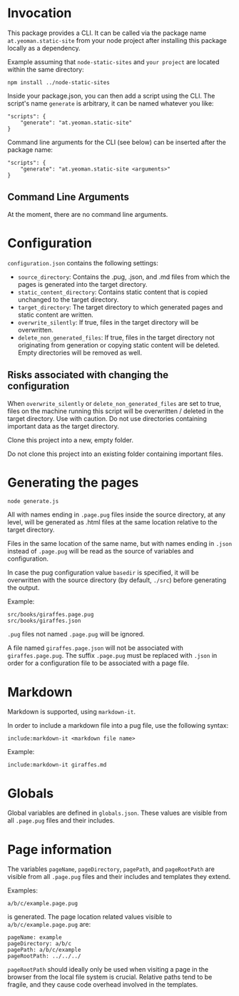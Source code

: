 # Invocation

This package provides a CLI. It can be called via the package name ```at.yeoman.static-site```
from your node project after installing this package locally as a dependency.

Example assuming that ```node-static-sites``` and ```your project``` are located within the same directory:

    npm install ../node-static-sites

Inside your package.json, you can then add a script using the CLI. The script's name ```generate``` is arbitrary,
it can be named whatever you like:

    "scripts": {
        "generate": "at.yeoman.static-site"
    }

Command line arguments for the CLI (see below) can be inserted after the package name:

    "scripts": {
        "generate": "at.yeoman.static-site <arguments>"
    }

## Command Line Arguments

At the moment, there are no command line arguments.

# Configuration

`configuration.json` contains the following settings:

- `source_directory`: Contains the .pug, .json, and .md files from which the pages is generated into the target directory.
- `static_content_directory`: Contains static content that is copied unchanged to the target directory.
- `target_directory`: The target directory to which generated pages and static content are written.
- `overwrite_silently`: If true, files in the target directory will be overwritten.
- `delete_non_generated_files`: If true, files in the target directory not originating from generation or copying static content will be deleted. Empty directories will be removed as well.

## Risks associated with changing the configuration

When `overwrite_silently` or `delete_non_generated_files` are set to true, files on the machine running
this script will be overwritten / deleted in the target directory. Use with caution. Do not use directories containing
important data as the target directory.

Clone this project into a new, empty folder.

Do not clone this project into an existing folder containing important files.

# Generating the pages

    node generate.js

All with names ending in `.page.pug` files inside the source directory, at any level, will be generated as .html files at the same location relative to the target directory.

Files in the same location of the same name, but with names ending in `.json` instead of `.page.pug` will be read as the source of variables and configuration.

In case the pug configuration value `basedir` is specified, it will be overwritten with the source directory (by default, `./src`) before generating the output.

Example:

    src/books/giraffes.page.pug
    src/books/giraffes.json

`.pug` files not named `.page.pug` will be ignored.

A file named `giraffes.page.json` will not be associated with `giraffes.page.pug`. The suffix `.page.pug` must be replaced with `.json` in order for a configuration file to be associated with a page file.

# Markdown

Markdown is supported, using `markdown-it`.

In order to include a markdown file into a pug file, use the following syntax:

    include:markdown-it <markdown file name>

Example:

    include:markdown-it giraffes.md

# Globals

Global variables are defined in `globals.json`. These values are visible from all `.page.pug` files and their includes.

# Page information

The variables `pageName`, `pageDirectory`, `pagePath`, and `pageRootPath` are visible from all `.page.pug` files and their includes and templates they extend.

Examples:

    a/b/c/example.page.pug

is generated. The page location related values visible to `a/b/c/example.page.pug` are:

    pageName: example
    pageDirectory: a/b/c
    pagePath: a/b/c/example
    pageRootPath: ../../../

`pageRootPath` should ideally only be used when visiting a page in the browser from the local file system is crucial. Relative paths tend to be fragile, and they cause code overhead involved in the templates.

